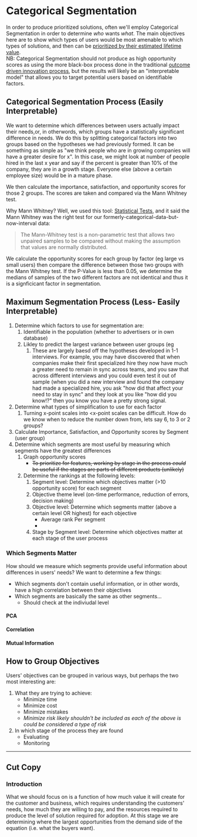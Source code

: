 # Categorical Segmentation
In order to produce prioritized solutions, often we'll employ Categorical Segmentation in order to determine _who_ wants _what_. The main objectives here are to show which types of users would be most amenable to which types of solutions, and then can be [prioritized by their estimated lifetime value](https://github.com/charlesrogers/product_research/blob/master/product_prioritization.md).  
NB: Categorical Segmentation should not produce as high opportunity scores as using the more black-box process done in the traditional [outcome driven innovation process](outcome_driven_innovation.md), but the results will likely be an "interpretable model" that allows you to target potential users based on identifiable factors.

## Categorical Segmentation Process (Easily Interpretable)
We want to determine which differences between users actually impact their needs,or, in otherwords, which groups have a statistically significant difference in needs.
We do this by splitting categorical factors into two groups based on the hypotheses we had previously formed. 
It can be something as simple as "we think people who are in growing companies will have a greater desire for x". In this case, we might look at number of people hired in the last x year and say if the percent is greater than 10% of the company, they are in a growth stage. Everyone else (above a certain employee size) would be in a mature phase.

We then calculate the importance, satisfaction, and opportunity scores for those 2 groups. The scores are taken and compared via the Mann Whitney test.

Why Mann Whitney? Well, we used this tool: [Statistical Tests](https://datatricks.co.uk/statistical-tests-in-r), and it said the Mann Whitney was the right test for our formerly-categorical-data-but-now-interval data:
>The Mann-Whitney test is a non-parametric test that allows two unpaired samples to be compared without making the assumption that values are normally distributed.

We calculate the opportunity scores for each group by factor (eg large vs small users) then compare the difference between those two groups with the Mann Whitney test. If the P-Value is less than 0.05, we determine the medians of samples of the two different factors are not identical and thus it is a signficicant factor in segmentation.

## Maximum Segmentation Process (Less- Easily Interpretable)
1. Determine which factors to use for segmentation are: 
    1. Identifiable in the population (whether to advertisers or in own database)
    1. Likley to predict the largest variance between user groups (eg 
        1. These are largely baesd off the hypotheses developed in 1-1 interviews. For example, you may have discovered that when companies make their first specialized hire they now have much a greater need to remain in sync across teams, and you saw that across different interviews and you could even test it out of sample (when you did a new interview and found the company had made a specialized hire, you ask "how did that affect your need to stay in sync" and they look at you like "how did you know!?" then you know you have a pretty strong signal.
1. Determine what types of simplification to use for each factor
    1. Turning x-point scales into <x-point scales can be difficult. How do we know when to reduce the number down from, lets say 6, to 3 or 2 groups?
1. Calculate Importance, Satisfaction, and Opportunity scores by Segment (user group)
1. Determine which segments are most useful by measuring which segments have the greatest differences
    1. Graph opportunity scores
        + ~~To prioritize for features, working by stage in the process _could_ be useful if the stages are parts of different products (unlikely)~~
    1. Determine the rankings at the following levels:
        1. Segment level: Determine which objectives matter (>10 opportunity score) for each segment
        1. Objective theme level (on-time performance, reduction of errors, decision making)
        1. Objective level: Determine which segments matter (above a certain level OR highest) for each objective
            + Average rank Per segment
            + 
        1. Stage by Segment level: Determine which objectives matter at each stage of the user process
### Which Segments Matter
How should we measure which segments provide useful information about differences in users' needs?
We want to determine a few things:
+ Which segments don't contain useful information, or in other words, have a high correlation between their objectives
+ Which segments are basically the same as other segments...
    + Should check at the indiviudal level
#### PCA

#### Correlation

#### Mutual Information

## How to Group Objectives
Users' objectives can be grouped in various ways, but perhaps the two most interesting are:
1. What they are trying to achieve:
   + Minimize time
   + Minimize cost
   + Minimize mistakes
   + *Minimize risk likely shouldn't be included as each of the above is could be considered a type of risk*
2. In which stage of the process they are found
    + Evaluating
    + Monitoring




---
## Cut Copy
### Introduction
What we should focus on is a function of how much value it will create for the customer and business, which requires understanding the customers' needs, how much they are willing to pay, and the resources required to produce the level of solution required for adoption.
At this stage we are determining where the largest opportunities from the demand side of the equation (i.e. what the buyers want).

